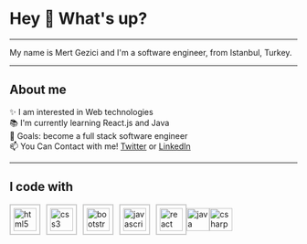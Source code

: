 ﻿# Hey 👋 What's up?

---

My name is Mert Gezici and I'm a software engineer, from Istanbul, Turkey.

---

## About me

✨ I am interested in Web technologies     
📚 I'm currently learning React.js and Java     
🎯 Goals: become a full stack software engineer               
📫 You Can Contact with me! [Twitter](https://twitter.com/gzc_mrt) or [LinkedIn](https://www.linkedin.com/in/mertgezici/)

---

## I code with

<div style="display: flex; align-items: center;">
    <img src="https://cdn.jsdelivr.net/gh/devicons/devicon/icons/html5/html5-original.svg" height="40" alt="html5 logo" style="margin-right: 10px; border: 2px solid #ccc; padding: 5px; transition: transform 0.2s;">
    <img src="https://cdn.jsdelivr.net/gh/devicons/devicon/icons/css3/css3-original.svg" height="40" alt="css3 logo" style="margin-right: 10px; border: 2px solid #ccc; padding: 5px; transition: transform 0.2s;">
    <img src="https://cdn.jsdelivr.net/gh/devicons/devicon/icons/bootstrap/bootstrap-original.svg" height="40" alt="bootstrap logo" style="margin-right: 10px; border: 2px solid #ccc; padding: 5px; transition: transform 0.2s;">
    <img src="https://cdn.jsdelivr.net/gh/devicons/devicon/icons/javascript/javascript-original.svg" height="40" alt="javascript logo" style="margin-right: 10px; border: 2px solid #ccc; padding: 5px; transition: transform 0.2s;">
    <img src="https://cdn.jsdelivr.net/gh/devicons/devicon/icons/react/react-original.svg" height="40" alt="react logo" style="border: 2px solid #ccc; padding: 5px; transition: transform 0.2s;">
    <img src="https://cdn.jsdelivr.net/gh/devicons/devicon/icons/csharp/csharp-original.svg" height="40" alt="java logo"  />
     <img src="https://cdn.jsdelivr.net/gh/devicons/devicon/icons/java/java-original.svg" height="40" alt="csharp logo"  />
</div>
</div>
